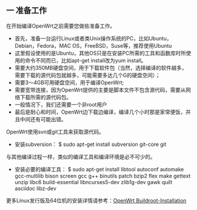 ## 一 准备工作

在开始编译OpenWrt之前需要您做些准备工作。

  * 首先，准备一台运行Linux或者类Unix操作系统的PC，比如Ubuntu，Debian，Fedora，MAC OS，FreeBSD，Suse等，推荐使用Ubuntu
  * 这里假设使用的是Ubuntu，其他OS只是在安装PC所需的工具和函数库时所使用的命令不同而已，比如apt-get install改为yum install。
  * 需要大约350MB硬盘空间，用于下载软件包（当然，选择编译的软件越多，需要下载的源代码包就越多，可能需要多达几个G的硬盘空间）；
  * 需要3～4GB可用硬盘空间，用于编译OpenWrt;
  * 需要宽带连接，因为OpenWrt提供的主要是脚本文件不包含源代码，需要从网络下载所需的源代码包。
  * 一般情况下，我们还需要一个非root用户
  * 最后是耐心和时间，OpenWrt边下载边编译，编译几个小时那是家常便饭，并且中间还有可能出错。


OpenWrt使用svn或git工具来获取源代码。

  * 安装subversion：
		$ sudo apt-get install subversion git-core git


与其他编译过程一样，类似的编译工具和编译环境是必不可少的。

  * 安装必要的编译工具：
		$ sudo apt-get install libtool autoconf automake gcc-multilib bison screen gcc g++ binutils patch bzip2 flex make gettext unzip libc6 build-essential libncurses5-dev zlib1g-dev gawk quilt asciidoc libz-dev


更多Linux发行版及64位机的安装详情请参考：[OpenWrt Buildroot-Installation](http://wiki.openwrt.org/doc/howto/buildroot.exigence)


